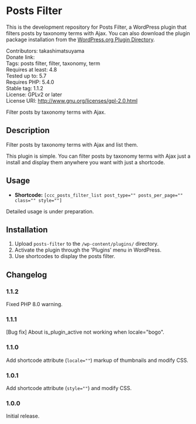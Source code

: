 # Posts Filter

This is the development repository for Posts Filter, a WordPress plugin that filters posts by taxonomy terms with Ajax. You can also download the plugin package installation from the [WordPress.org Plugin Directory](https://wordpress.org/plugins/posts-filter/).

Contributors: takashimatsuyama  
Donate link:  
Tags: posts filter, filter, taxonomy, term  
Requires at least: 4.8  
Tested up to: 5.7  
Requires PHP: 5.4.0  
Stable tag: 1.1.2  
License: GPLv2 or later  
License URI: http://www.gnu.org/licenses/gpl-2.0.html  

Filter posts by taxonomy terms with Ajax.

## Description

Filter posts by taxonomy terms with Ajax and list them.

This plugin is simple. You can filter posts by taxonomy terms with Ajax just a install and display them anywhere you want with just a shortcode.

## Usage

* **Shortcode:** `[ccc_posts_filter_list post_type="" posts_per_page="" class="" style=""]`

Detailed usage is under preparation.

## Installation

1. Upload `posts-filter` to the `/wp-content/plugins/` directory.
2. Activate the plugin through the 'Plugins' menu in WordPress.
3. Use shortcodes to display the posts filter.

## Changelog

### 1.1.2
Fixed PHP 8.0 warning.

### 1.1.1
[Bug fix] About is_plugin_active not working when locale="bogo".

### 1.1.0
Add shortcode attribute (`locale=""`) markup of thumbnails and modify CSS.

### 1.0.1
Add shortcode attribute (`style=""`) and modify CSS.

### 1.0.0
Initial release.